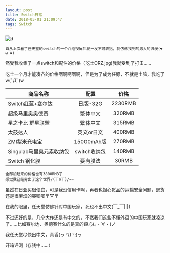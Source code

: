 ```yaml
---
layout: post
title: Switch日常
date: 2018-05-01 21:09:47
tags: Switch
---
```

![d](https://gss1.bdstatic.com/9vo3dSag_xI4khGkpoWK1HF6hhy/baike/s%3D500/sign=8a079852ad1ea8d38e227404a70830cf/b7fd5266d016092412e58df2df0735fae7cd3412.jpg)

	自从上次看了任天堂的switch的一个介绍视屏后便一发不可收拾，我仿佛找到的男人的浪漫(❤ ω ❤)


然受我收集了一点switch和配件的价格（吃土ORZ.jpg)我就受到了打击……

吃土一个月才能凑齐的价格啊啊啊啊啊，但是为了成为任豚，不就是土嘛，我吃了w(ﾟДﾟ)w

<!--more-->

|商品名称|配置|价格|
| ------------- |:-------------------:|:------------------:|
|Switch红蓝+塞尔达|日版-32G|2230RMB|
|超级马里奥奥德赛|繁体中文|320RMB|
|星之卡比 群星联盟|繁体中文|315RMB|
|太鼓达人|英文or日文|400RMB|
|ZMI紫米充电宝|15000mAh版|270RMB|
|Singulab马里奥元素收纳包|switch收纳包|140RMB|
|Switch 钢化膜|要有膜法|30RMB|

	全部加起来的价格也有3800RMB了
	感觉我已经穷出了这个世界/(ㄒoㄒ)/~~

虽然在日亚买很便宜，可是我没信用卡啊，再者也担心货品的运输安全问题，退货还是很麻烦的哭唧唧〒▽〒

在我的眼里，任天堂仿佛针对中国玩家，死也不出中文(￣_￣|||)

不过还好的是，几个大作还是有中文的，不然我们这些不懂外语的中国玩家就凉凉了……比如赛尔达、奥德赛什么的是真的良心(。・∀・)ノ

我任天堂尽快出中文，真香(っ °Д °;)っ

开箱评测（存钱中……）